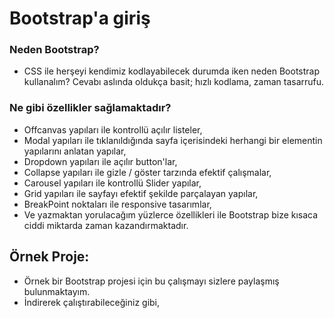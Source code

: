 # Bootstrap'a giriş

### Neden Bootstrap?
- CSS ile herşeyi kendimiz kodlayabilecek durumda iken neden Bootstrap kullanalım?
   Cevabı aslında oldukça basit; hızlı kodlama, zaman tasarrufu.

### Ne gibi özellikler sağlamaktadır?
- Offcanvas yapıları ile kontrollü açılır listeler,
- Modal yapıları ile tıklanıldığında sayfa içerisindeki herhangi bir elementin yapılarını anlatan yapılar,
- Dropdown yapıları ile açılır button'lar, 
- Collapse yapıları ile gizle / göster tarzında efektif çalışmalar,
- Carousel yapıları ile kontrollü Slider yapılar,
- Grid yapıları ile sayfayı efektif şekilde parçalayan yapılar,
- BreakPoint noktaları ile responsive tasarımlar,
- Ve yazmaktan yorulacağım yüzlerce özellikleri ile Bootstrap bize kısaca ciddi miktarda zaman kazandırmaktadır.

## Örnek Proje:
- Örnek bir Bootstrap projesi için bu çalışmayı sizlere paylaşmış bulunmaktayım.
- İndirerek çalıştırabileceğiniz gibi, 
